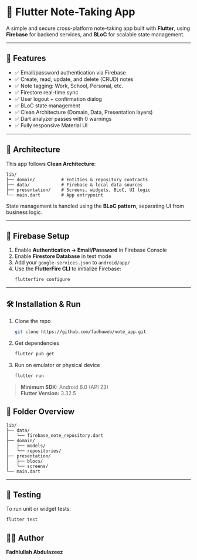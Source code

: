 
# 📓 Flutter Note-Taking App

A simple and secure cross-platform note-taking app built with **Flutter**, using **Firebase** for backend services, and **BLoC** for scalable state management.

---

## 🚀 Features

- ✅ Email/password authentication via Firebase
- ✅ Create, read, update, and delete (CRUD) notes
- ✅ Note tagging: Work, School, Personal, etc.
- ✅ Firestore real-time sync
- ✅ User logout + confirmation dialog
- ✅ BLoC state management
- ✅ Clean Architecture (Domain, Data, Presentation layers)
- ✅ Dart analyzer passes with 0 warnings
- ✅ Fully responsive Material UI

---

## 🧠 Architecture

This app follows **Clean Architecture**:
```
lib/
├── domain/          # Entities & repository contracts
├── data/            # Firebase & local data sources
├── presentation/    # Screens, widgets, BLoC, UI logic
└── main.dart        # App entrypoint
```

State management is handled using the **BLoC pattern**, separating UI from business logic.

---

## 🔐 Firebase Setup

1. Enable **Authentication → Email/Password** in Firebase Console  
2. Enable **Firestore Database** in test mode  
3. Add your `google-services.json` to `android/app/`  
4. Use the **FlutterFire CLI** to initialize Firebase:
   ```bash
   flutterfire configure
   ```

---

## 🛠️ Installation & Run

1. Clone the repo  
   ```bash
   git clone https://github.com/fadhuweb/note_app.git
   ```

2. Get dependencies  
   ```bash
   flutter pub get
   ```

3. Run on emulator or physical device  
   ```bash
   flutter run
   ```

> **Minimum SDK:** Android 6.0 (API 23)  
> **Flutter Version:** 3.32.5



## 📂 Folder Overview

```
lib/
├── data/
│   └── firebase_note_repository.dart
├── domain/
│   ├── models/
│   └── repositories/
├── presentation/
│   ├── blocs/
│   └── screens/
└── main.dart
```

---

## 🧪 Testing

To run unit or widget tests:

```bash
flutter test
```



## 🧑‍💻 Author

**Fadhlullah Abdulazeez**  


